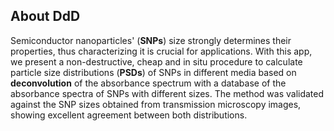 ## About DdD  
Semiconductor nanoparticles' (**SNPs**) size strongly determines their properties, thus characterizing it is crucial for applications. With this app, we present a non-destructive, cheap and in situ  procedure to calculate particle size distributions (**PSDs**) of SNPs in different media based on **deconvolution** of the absorbance spectrum with a database of the absorbance spectra of SNPs with different sizes. The method was validated against the SNP sizes obtained from transmission microscopy images, showing excellent agreement between both distributions.